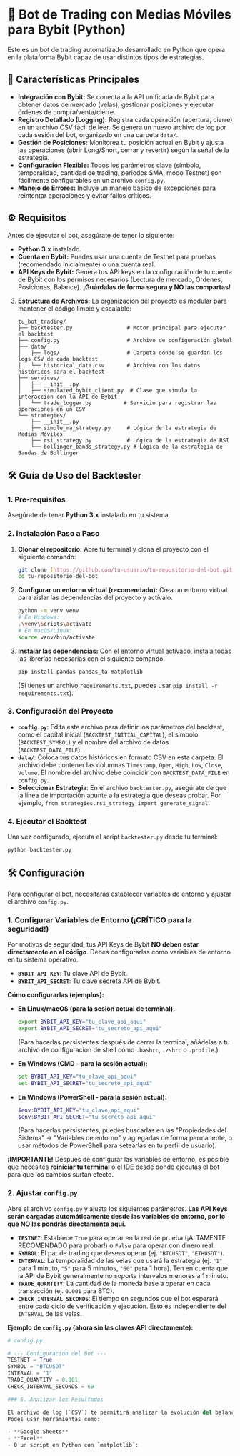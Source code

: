 # 🤖 Bot de Trading con Medias Móviles para Bybit (Python)

Este es un bot de trading automatizado desarrollado en Python que opera en la plataforma Bybit capaz de usar distintos tipos de estrategias.

## 🚀 Características Principales

* **Integración con Bybit:** Se conecta a la API unificada de Bybit para obtener datos de mercado (velas), gestionar posiciones y ejecutar órdenes de compra/venta/cierre.
* **Registro Detallado (Logging):** Registra cada operación (apertura, cierre) en un archivo CSV fácil de leer. Se genera un nuevo archivo de log por cada sesión del bot, organizado en una carpeta `data/`.
* **Gestión de Posiciones:** Monitorea tu posición actual en Bybit y ajusta las operaciones (abrir Long/Short, cerrar y revertir) según la señal de la estrategia.
* **Configuración Flexible:** Todos los parámetros clave (símbolo, temporalidad, cantidad de trading, periodos SMA, modo Testnet) son fácilmente configurables en un archivo `config.py`.
* **Manejo de Errores:** Incluye un manejo básico de excepciones para reintentar operaciones y evitar fallos críticos.

## ⚙️ Requisitos

Antes de ejecutar el bot, asegúrate de tener lo siguiente:

* **Python 3.x** instalado.
* **Cuenta en Bybit:** Puedes usar una cuenta de Testnet para pruebas (recomendado inicialmente) o una cuenta real.
* **API Keys de Bybit:** Genera tus API keys en la configuración de tu cuenta de Bybit con los permisos necesarios (Lectura de mercado, Órdenes, Posiciones, Balance). **¡Guárdalas de forma segura y NO las compartas!**


3.  **Estructura de Archivos:** La organización del proyecto es modular para mantener el código limpio y escalable:

    ```
    tu_bot_trading/
    ├── backtester.py                 # Motor principal para ejecutar el backtest
    ├── config.py                     # Archivo de configuración global
    ├── data/
    │   ├── logs/                     # Carpeta donde se guardan los logs CSV de cada backtest
    │   └── historical_data.csv       # Archivo con los datos históricos para el backtest
    ├── services/
    │   ├── __init__.py
    │   ├── simulated_bybit_client.py  # Clase que simula la interacción con la API de Bybit
    │   └── trade_logger.py          # Servicio para registrar las operaciones en un CSV
    └── strategies/
        ├── __init__.py
        ├── simple_ma_strategy.py     # Lógica de la estrategia de Medias Móviles
        ├── rsi_strategy.py           # Lógica de la estrategia de RSI
        └── bollinger_bands_strategy.py # Lógica de la estrategia de Bandas de Bollinger
    ```

## 🛠️ Guía de Uso del Backtester

### 1. Pre-requisitos

Asegúrate de tener **Python 3.x** instalado en tu sistema.

### 2. Instalación Paso a Paso

1.  **Clonar el repositorio:**
    Abre tu terminal y clona el proyecto con el siguiente comando:
    ```bash
    git clone [https://github.com/tu-usuario/tu-repositorio-del-bot.git](https://github.com/tu-usuario/tu-repositorio-del-bot.git)
    cd tu-repositorio-del-bot
    ```

2.  **Configurar un entorno virtual (recomendado):**
    Crea un entorno virtual para aislar las dependencias del proyecto y actívalo.
    ```bash
    python -m venv venv
    # En Windows:
    .\venv\Scripts\activate
    # En macOS/Linux:
    source venv/bin/activate
    ```

3.  **Instalar las dependencias:**
    Con el entorno virtual activado, instala todas las librerías necesarias con el siguiente comando:
    ```bash
    pip install pandas pandas_ta matplotlib
    ```
    (Si tienes un archivo `requirements.txt`, puedes usar `pip install -r requirements.txt`).

### 3. Configuración del Proyecto

* **`config.py`**: Edita este archivo para definir los parámetros del backtest, como el capital inicial (`BACKTEST_INITIAL_CAPITAL`), el símbolo (`BACKTEST_SYMBOL`) y el nombre del archivo de datos (`BACKTEST_DATA_FILE`).
* **`data/`**: Coloca tus datos históricos en formato CSV en esta carpeta. El archivo debe contener las columnas `Timestamp`, `Open`, `High`, `Low`, `Close`, `Volume`. El nombre del archivo debe coincidir con `BACKTEST_DATA_FILE` en `config.py`.
* **Seleccionar Estrategia**: En el archivo `backtester.py`, asegúrate de que la línea de importación apunte a la estrategia que deseas probar. Por ejemplo, `from strategies.rsi_strategy import generate_signal`.

### 4. Ejecutar el Backtest

Una vez configurado, ejecuta el script `backtester.py` desde tu terminal:

```bash
python backtester.py

``` 


## 🛠️ Configuración

Para configurar el bot, necesitarás establecer variables de entorno y ajustar el archivo `config.py`.

### 1. Configurar Variables de Entorno (¡CRÍTICO para la seguridad!)

Por motivos de seguridad, tus API Keys de Bybit **NO deben estar directamente en el código**. Debes configurarlas como variables de entorno en tu sistema operativo.

* **`BYBIT_API_KEY`**: Tu clave API de Bybit.
* **`BYBIT_API_SECRET`**: Tu clave secreta API de Bybit.

**Cómo configurarlas (ejemplos):**

* **En Linux/macOS (para la sesión actual de terminal):**
    ```bash
    export BYBIT_API_KEY="tu_clave_api_aqui"
    export BYBIT_API_SECRET="tu_secreto_api_aqui"
    ```
    (Para hacerlas persistentes después de cerrar la terminal, añádelas a tu archivo de configuración de shell como `.bashrc`, `.zshrc` o `.profile`.)

* **En Windows (CMD - para la sesión actual):**
    ```cmd
    set BYBIT_API_KEY="tu_clave_api_aqui"
    set BYBIT_API_SECRET="tu_secreto_api_aqui"
    ```

* **En Windows (PowerShell - para la sesión actual):**
    ```powershell
    $env:BYBIT_API_KEY="tu_clave_api_aqui"
    $env:BYBIT_API_SECRET="tu_secreto_api_aqui"
    ```
    (Para hacerlas persistentes, puedes buscarlas en las "Propiedades del Sistema" -> "Variables de entorno" y agregarlas de forma permanente, o usar métodos de PowerShell para setearlas en tu perfil de usuario).

**¡IMPORTANTE!** Después de configurar las variables de entorno, es posible que necesites **reiniciar tu terminal** o el IDE desde donde ejecutas el bot para que los cambios surtan efecto.

### 2. Ajustar `config.py`

Abre el archivo `config.py` y ajusta los siguientes parámetros. **Las API Keys serán cargadas automáticamente desde las variables de entorno, por lo que NO las pondrás directamente aquí.**

* **`TESTNET`**: Establece `True` para operar en la red de prueba (¡ALTAMENTE RECOMENDADO para probar!) o `False` para operar con dinero real.
* **`SYMBOL`**: El par de trading que deseas operar (ej. `"BTCUSDT"`, `"ETHUSDT"`).
* **`INTERVAL`**: La temporalidad de las velas que usará la estrategia (ej. `"1"` para 1 minuto, `"5"` para 5 minutos, `"60"` para 1 hora). Ten en cuenta que la API de Bybit generalmente no soporta intervalos menores a 1 minuto.
* **`TRADE_QUANTITY`**: La cantidad de la moneda base a operar en cada transacción (ej. `0.001` para BTC).
* **`CHECK_INTERVAL_SECONDS`**: El tiempo en segundos que el bot esperará entre cada ciclo de verificación y ejecución. Esto es independiente del `INTERVAL` de las velas.

**Ejemplo de `config.py` (ahora sin las claves API directamente):**

```python
# config.py

# --- Configuración del Bot ---
TESTNET = True
SYMBOL = "BTCUSDT"
INTERVAL = "1"
TRADE_QUANTITY = 0.001
CHECK_INTERVAL_SECONDS = 60

### 5. Analizar los Resultados

El archivo de log (`CSV`) te permitirá analizar la evolución del balance y el PnL.  
Podés usar herramientas como:

- **Google Sheets**
- **Excel**
- O un script en Python con `matplotlib`:
